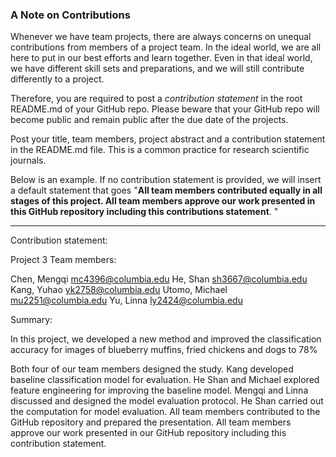 ### A Note on Contributions

Whenever we have team projects, there are always concerns on unequal contributions from members of a project team. In the ideal world, we are all here to put in our best efforts and learn together. Even in that ideal world, we have different skill sets and preparations, and we will still contribute differently to a project. 

Therefore, you are required to post a *contribution statement* in the root README.md of your GitHub repo. Please beware that your GitHub repo will become public and remain public after the due date of the projects. 

Post your title, team members, project abstract and a contribution statement in the README.md file.  This is a common practice for research scientific journals. 

Below is an example. If no contribution statement is provided, we will insert a default statement that goes "**All team members contributed equally in all stages of this project. All team members approve our work presented in this GitHub repository including this contributions statement**. "

---
Contribution statement:

Project 3 Team members:

Chen, Mengqi mc4396@columbia.edu
He, Shan sh3667@columbia.edu
Kang, Yuhao yk2758@columbia.edu
Utomo, Michael mu2251@columbia.edu
Yu, Linna ly2424@columbia.edu

Summary: 

In this project, we developed a new method and improved the classification accuracy for images of blueberry muffins, fried chickens and dogs to 78% 

Both four of our team members designed the study. Kang developed baseline classification model for evaluation. He Shan and Michael explored feature engineering for improving the baseline model. Mengqi and Linna discussed and designed the model evaluation protocol. He Shan carried out the computation for model evaluation. All team members contributed to the GitHub repository and prepared the presentation. All team members approve our work presented in our GitHub repository including this contribution statement.
